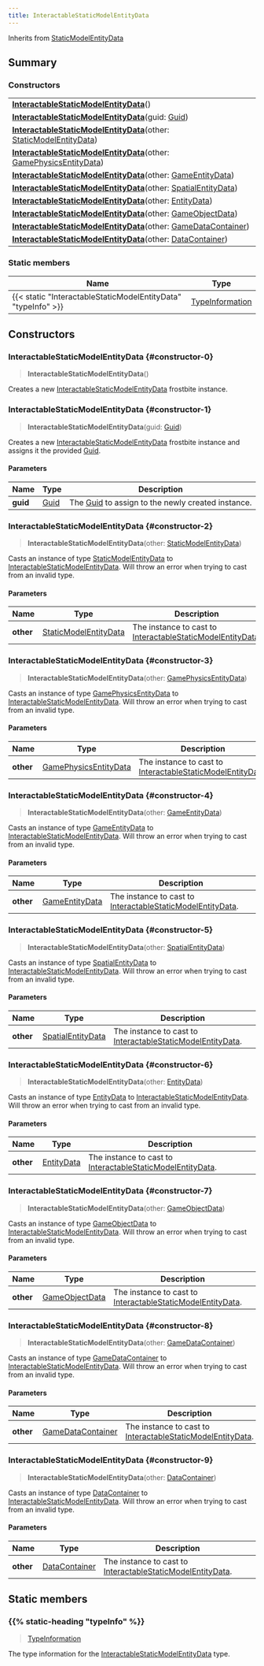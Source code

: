 ```yaml
---
title: InteractableStaticModelEntityData
---
```


Inherits from 
[StaticModelEntityData](/vext/ref/fb/staticmodelentitydata)

## Summary
### Constructors
| |
| ----------- |
| **[InteractableStaticModelEntityData](#constructor-0)**() |
| **[InteractableStaticModelEntityData](#constructor-1)**(guid: [Guid](/vext/ref/shared/class/guid)) |
| **[InteractableStaticModelEntityData](#constructor-2)**(other: [StaticModelEntityData](/vext/ref/fb/staticmodelentitydata)) |
| **[InteractableStaticModelEntityData](#constructor-3)**(other: [GamePhysicsEntityData](/vext/ref/fb/gamephysicsentitydata)) |
| **[InteractableStaticModelEntityData](#constructor-4)**(other: [GameEntityData](/vext/ref/fb/gameentitydata)) |
| **[InteractableStaticModelEntityData](#constructor-5)**(other: [SpatialEntityData](/vext/ref/fb/spatialentitydata)) |
| **[InteractableStaticModelEntityData](#constructor-6)**(other: [EntityData](/vext/ref/fb/entitydata)) |
| **[InteractableStaticModelEntityData](#constructor-7)**(other: [GameObjectData](/vext/ref/fb/gameobjectdata)) |
| **[InteractableStaticModelEntityData](#constructor-8)**(other: [GameDataContainer](/vext/ref/fb/gamedatacontainer)) |
| **[InteractableStaticModelEntityData](#constructor-9)**(other: [DataContainer](/vext/ref/shared/class/datacontainer)) |

### Static members
| Name | Type |
| ---- | ---- |
| {{< static "InteractableStaticModelEntityData" "typeInfo" >}} | [TypeInformation](/vext/ref/shared/class/typeinformation) |

## Constructors
### InteractableStaticModelEntityData {#constructor-0}
> **InteractableStaticModelEntityData**()

Creates a new [InteractableStaticModelEntityData](/vext/ref/fb/interactablestaticmodelentitydata) frostbite instance.

### InteractableStaticModelEntityData {#constructor-1}
> **InteractableStaticModelEntityData**(guid: [Guid](/vext/ref/shared/class/guid))

Creates a new [InteractableStaticModelEntityData](/vext/ref/fb/interactablestaticmodelentitydata) frostbite instance and assigns it the provided [Guid](/vext/ref/shared/class/guid).

#### Parameters
| Name | Type | Description |
| ---- | ---- | ----------- |
| **guid** | [Guid](/vext/ref/shared/class/guid) | The [Guid](/vext/ref/shared/class/guid) to assign to the newly created instance. |

### InteractableStaticModelEntityData {#constructor-2}
> **InteractableStaticModelEntityData**(other: [StaticModelEntityData](/vext/ref/fb/staticmodelentitydata))

Casts an instance of type [StaticModelEntityData](/vext/ref/fb/staticmodelentitydata) to [InteractableStaticModelEntityData](/vext/ref/fb/interactablestaticmodelentitydata). Will throw an error when trying to cast from an invalid type.

#### Parameters
| Name | Type | Description |
| ---- | ---- | ----------- |
| **other** | [StaticModelEntityData](/vext/ref/fb/staticmodelentitydata) | The instance to cast to [InteractableStaticModelEntityData](/vext/ref/fb/interactablestaticmodelentitydata). |

### InteractableStaticModelEntityData {#constructor-3}
> **InteractableStaticModelEntityData**(other: [GamePhysicsEntityData](/vext/ref/fb/gamephysicsentitydata))

Casts an instance of type [GamePhysicsEntityData](/vext/ref/fb/gamephysicsentitydata) to [InteractableStaticModelEntityData](/vext/ref/fb/interactablestaticmodelentitydata). Will throw an error when trying to cast from an invalid type.

#### Parameters
| Name | Type | Description |
| ---- | ---- | ----------- |
| **other** | [GamePhysicsEntityData](/vext/ref/fb/gamephysicsentitydata) | The instance to cast to [InteractableStaticModelEntityData](/vext/ref/fb/interactablestaticmodelentitydata). |

### InteractableStaticModelEntityData {#constructor-4}
> **InteractableStaticModelEntityData**(other: [GameEntityData](/vext/ref/fb/gameentitydata))

Casts an instance of type [GameEntityData](/vext/ref/fb/gameentitydata) to [InteractableStaticModelEntityData](/vext/ref/fb/interactablestaticmodelentitydata). Will throw an error when trying to cast from an invalid type.

#### Parameters
| Name | Type | Description |
| ---- | ---- | ----------- |
| **other** | [GameEntityData](/vext/ref/fb/gameentitydata) | The instance to cast to [InteractableStaticModelEntityData](/vext/ref/fb/interactablestaticmodelentitydata). |

### InteractableStaticModelEntityData {#constructor-5}
> **InteractableStaticModelEntityData**(other: [SpatialEntityData](/vext/ref/fb/spatialentitydata))

Casts an instance of type [SpatialEntityData](/vext/ref/fb/spatialentitydata) to [InteractableStaticModelEntityData](/vext/ref/fb/interactablestaticmodelentitydata). Will throw an error when trying to cast from an invalid type.

#### Parameters
| Name | Type | Description |
| ---- | ---- | ----------- |
| **other** | [SpatialEntityData](/vext/ref/fb/spatialentitydata) | The instance to cast to [InteractableStaticModelEntityData](/vext/ref/fb/interactablestaticmodelentitydata). |

### InteractableStaticModelEntityData {#constructor-6}
> **InteractableStaticModelEntityData**(other: [EntityData](/vext/ref/fb/entitydata))

Casts an instance of type [EntityData](/vext/ref/fb/entitydata) to [InteractableStaticModelEntityData](/vext/ref/fb/interactablestaticmodelentitydata). Will throw an error when trying to cast from an invalid type.

#### Parameters
| Name | Type | Description |
| ---- | ---- | ----------- |
| **other** | [EntityData](/vext/ref/fb/entitydata) | The instance to cast to [InteractableStaticModelEntityData](/vext/ref/fb/interactablestaticmodelentitydata). |

### InteractableStaticModelEntityData {#constructor-7}
> **InteractableStaticModelEntityData**(other: [GameObjectData](/vext/ref/fb/gameobjectdata))

Casts an instance of type [GameObjectData](/vext/ref/fb/gameobjectdata) to [InteractableStaticModelEntityData](/vext/ref/fb/interactablestaticmodelentitydata). Will throw an error when trying to cast from an invalid type.

#### Parameters
| Name | Type | Description |
| ---- | ---- | ----------- |
| **other** | [GameObjectData](/vext/ref/fb/gameobjectdata) | The instance to cast to [InteractableStaticModelEntityData](/vext/ref/fb/interactablestaticmodelentitydata). |

### InteractableStaticModelEntityData {#constructor-8}
> **InteractableStaticModelEntityData**(other: [GameDataContainer](/vext/ref/fb/gamedatacontainer))

Casts an instance of type [GameDataContainer](/vext/ref/fb/gamedatacontainer) to [InteractableStaticModelEntityData](/vext/ref/fb/interactablestaticmodelentitydata). Will throw an error when trying to cast from an invalid type.

#### Parameters
| Name | Type | Description |
| ---- | ---- | ----------- |
| **other** | [GameDataContainer](/vext/ref/fb/gamedatacontainer) | The instance to cast to [InteractableStaticModelEntityData](/vext/ref/fb/interactablestaticmodelentitydata). |

### InteractableStaticModelEntityData {#constructor-9}
> **InteractableStaticModelEntityData**(other: [DataContainer](/vext/ref/shared/class/datacontainer))

Casts an instance of type [DataContainer](/vext/ref/shared/class/datacontainer) to [InteractableStaticModelEntityData](/vext/ref/fb/interactablestaticmodelentitydata). Will throw an error when trying to cast from an invalid type.

#### Parameters
| Name | Type | Description |
| ---- | ---- | ----------- |
| **other** | [DataContainer](/vext/ref/shared/class/datacontainer) | The instance to cast to [InteractableStaticModelEntityData](/vext/ref/fb/interactablestaticmodelentitydata). |

## Static members
### {{% static-heading "typeInfo" %}}
> [TypeInformation](/vext/ref/shared/class/typeinformation)

The type information for the [InteractableStaticModelEntityData](/vext/ref/fb/interactablestaticmodelentitydata) type.

